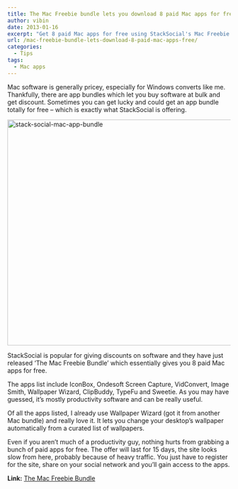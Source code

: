 ```yaml
---
title: The Mac Freebie bundle lets you download 8 paid Mac apps for free
author: vibin
date: 2013-01-16
excerpt: "Get 8 paid Mac apps for free using StackSocial's Mac Freebie Bundle. The offer lasts for 15 days, so hurry up!"
url: /mac-freebie-bundle-lets-download-8-paid-mac-apps-free/
categories:
  - Tips
tags:
  - Mac apps
---
```

Mac software is generally pricey, especially for Windows converts like me. Thankfully, there are app bundles which let you buy software at bulk and get discount. Sometimes you can get lucky and could get an app bundle totally for free &#8211; which is exactly what StackSocial is offering.

[<img class="aligncenter size-full wp-image-70626" alt="stack-social-mac-app-bundle" src="http://cdn.devilsworkshop.org/files/2013/01/StackSocial-2.png" width="1040" height="509" />][1]

StackSocial is popular for giving discounts on software and they have just released &#8216;The Mac Freebie Bundle&#8217; which essentially gives you 8 paid Mac apps for free.

The apps list include IconBox, Ondesoft Screen Capture, VidConvert, Image Smith, Wallpaper Wizard, ClipBuddy, TypeFu and Sweetie. As you may have guessed, it&#8217;s mostly productivity software and can be really useful.

Of all the apps listed, I already use Wallpaper Wizard (got it from another Mac bundle) and really love it. It lets you change your desktop&#8217;s wallpaper automatically from a curated list of wallpapers.

Even if you aren&#8217;t much of a productivity guy, nothing hurts from grabbing a bunch of paid apps for free. The offer will last for 15 days, the site looks slow from here, probably because of heavy traffic. You just have to register for the site, share on your social network and you&#8217;ll gain access to the apps.

**Link:** <a href="https://stacksocial.com/sales/the-mac-freebie-bundle" onclick="_gaq.push(['_trackEvent', 'outbound-article', 'https://stacksocial.com/sales/the-mac-freebie-bundle', 'The Mac Freebie Bundle']);" >The Mac Freebie Bundle</a>

 [1]: http://cdn.devilsworkshop.org/files/2013/01/StackSocial-2.png
